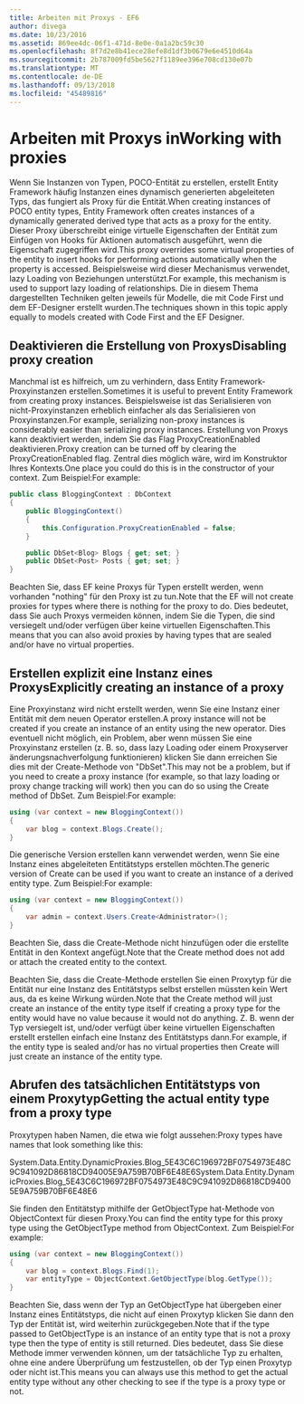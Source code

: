 ```yaml
---
title: Arbeiten mit Proxys - EF6
author: divega
ms.date: 10/23/2016
ms.assetid: 869ee4dc-06f1-471d-8e0e-0a1a2bc59c30
ms.openlocfilehash: 8f7d2e8b41ece28efe8d1df3b0679e6e4510d64a
ms.sourcegitcommit: 2b787009fd5be5627f1189ee396e708cd130e07b
ms.translationtype: MT
ms.contentlocale: de-DE
ms.lasthandoff: 09/13/2018
ms.locfileid: "45489816"
---
```

# <a name="working-with-proxies"></a><span data-ttu-id="7bb8b-102">Arbeiten mit Proxys in</span><span class="sxs-lookup"><span data-stu-id="7bb8b-102">Working with proxies</span></span>
<span data-ttu-id="7bb8b-103">Wenn Sie Instanzen von Typen, POCO-Entität zu erstellen, erstellt Entity Framework häufig Instanzen eines dynamisch generierten abgeleiteten Typs, das fungiert als Proxy für die Entität.</span><span class="sxs-lookup"><span data-stu-id="7bb8b-103">When creating instances of POCO entity types, Entity Framework often creates instances of a dynamically generated derived type that acts as a proxy for the entity.</span></span> <span data-ttu-id="7bb8b-104">Dieser Proxy überschreibt einige virtuelle Eigenschaften der Entität zum Einfügen von Hooks für Aktionen automatisch ausgeführt, wenn die Eigenschaft zugegriffen wird.</span><span class="sxs-lookup"><span data-stu-id="7bb8b-104">This proxy overrides some virtual properties of the entity to insert hooks for performing actions automatically when the property is accessed.</span></span> <span data-ttu-id="7bb8b-105">Beispielsweise wird dieser Mechanismus verwendet, lazy Loading von Beziehungen unterstützt.</span><span class="sxs-lookup"><span data-stu-id="7bb8b-105">For example, this mechanism is used to support lazy loading of relationships.</span></span> <span data-ttu-id="7bb8b-106">Die in diesem Thema dargestellten Techniken gelten jeweils für Modelle, die mit Code First und dem EF-Designer erstellt wurden.</span><span class="sxs-lookup"><span data-stu-id="7bb8b-106">The techniques shown in this topic apply equally to models created with Code First and the EF Designer.</span></span>  

## <a name="disabling-proxy-creation"></a><span data-ttu-id="7bb8b-107">Deaktivieren die Erstellung von Proxys</span><span class="sxs-lookup"><span data-stu-id="7bb8b-107">Disabling proxy creation</span></span>  

<span data-ttu-id="7bb8b-108">Manchmal ist es hilfreich, um zu verhindern, dass Entity Framework-Proxyinstanzen erstellen.</span><span class="sxs-lookup"><span data-stu-id="7bb8b-108">Sometimes it is useful to prevent Entity Framework from creating proxy instances.</span></span> <span data-ttu-id="7bb8b-109">Beispielsweise ist das Serialisieren von nicht-Proxyinstanzen erheblich einfacher als das Serialisieren von Proxyinstanzen.</span><span class="sxs-lookup"><span data-stu-id="7bb8b-109">For example, serializing non-proxy instances is considerably easier than serializing proxy instances.</span></span> <span data-ttu-id="7bb8b-110">Erstellung von Proxys kann deaktiviert werden, indem Sie das Flag ProxyCreationEnabled deaktivieren.</span><span class="sxs-lookup"><span data-stu-id="7bb8b-110">Proxy creation can be turned off by clearing the ProxyCreationEnabled flag.</span></span> <span data-ttu-id="7bb8b-111">Zentral dies möglich wäre, wird im Konstruktor Ihres Kontexts.</span><span class="sxs-lookup"><span data-stu-id="7bb8b-111">One place you could do this is in the constructor of your context.</span></span> <span data-ttu-id="7bb8b-112">Zum Beispiel:</span><span class="sxs-lookup"><span data-stu-id="7bb8b-112">For example:</span></span>  

``` csharp
public class BloggingContext : DbContext
{
    public BloggingContext()
    {
        this.Configuration.ProxyCreationEnabled = false;
    }  

    public DbSet<Blog> Blogs { get; set; }
    public DbSet<Post> Posts { get; set; }
}
```  

<span data-ttu-id="7bb8b-113">Beachten Sie, dass EF keine Proxys für Typen erstellt werden, wenn vorhanden "nothing" für den Proxy ist zu tun.</span><span class="sxs-lookup"><span data-stu-id="7bb8b-113">Note that the EF will not create proxies for types where there is nothing for the proxy to do.</span></span> <span data-ttu-id="7bb8b-114">Dies bedeutet, dass Sie auch Proxys vermeiden können, indem Sie die Typen, die sind versiegelt und/oder verfügen über keine virtuellen Eigenschaften.</span><span class="sxs-lookup"><span data-stu-id="7bb8b-114">This means that you can also avoid proxies by having types that are sealed and/or have no virtual properties.</span></span>  

## <a name="explicitly-creating-an-instance-of-a-proxy"></a><span data-ttu-id="7bb8b-115">Erstellen explizit eine Instanz eines Proxys</span><span class="sxs-lookup"><span data-stu-id="7bb8b-115">Explicitly creating an instance of a proxy</span></span>  

<span data-ttu-id="7bb8b-116">Eine Proxyinstanz wird nicht erstellt werden, wenn Sie eine Instanz einer Entität mit dem neuen Operator erstellen.</span><span class="sxs-lookup"><span data-stu-id="7bb8b-116">A proxy instance will not be created if you create an instance of an entity using the new operator.</span></span> <span data-ttu-id="7bb8b-117">Dies eventuell nicht möglich, ein Problem, aber wenn müssen Sie eine Proxyinstanz erstellen (z. B. so, dass lazy Loading oder einem Proxyserver änderungsnachverfolgung funktionieren) klicken Sie dann erreichen Sie dies mit der Create-Methode von "DbSet".</span><span class="sxs-lookup"><span data-stu-id="7bb8b-117">This may not be a problem, but if you need to create a proxy instance (for example, so that lazy loading or proxy change tracking will work) then you can do so using the Create method of DbSet.</span></span> <span data-ttu-id="7bb8b-118">Zum Beispiel:</span><span class="sxs-lookup"><span data-stu-id="7bb8b-118">For example:</span></span>  

``` csharp
using (var context = new BloggingContext())
{
    var blog = context.Blogs.Create();
}
```  

<span data-ttu-id="7bb8b-119">Die generische Version erstellen kann verwendet werden, wenn Sie eine Instanz eines abgeleiteten Entitätstyps erstellen möchten.</span><span class="sxs-lookup"><span data-stu-id="7bb8b-119">The generic version of Create can be used if you want to create an instance of a derived entity type.</span></span> <span data-ttu-id="7bb8b-120">Zum Beispiel:</span><span class="sxs-lookup"><span data-stu-id="7bb8b-120">For example:</span></span>  

``` csharp
using (var context = new BloggingContext())
{
    var admin = context.Users.Create<Administrator>();
}
```  

<span data-ttu-id="7bb8b-121">Beachten Sie, dass die Create-Methode nicht hinzufügen oder die erstellte Entität in den Kontext angefügt.</span><span class="sxs-lookup"><span data-stu-id="7bb8b-121">Note that the Create method does not add or attach the created entity to the context.</span></span>  

<span data-ttu-id="7bb8b-122">Beachten Sie, dass die Create-Methode erstellen Sie einen Proxytyp für die Entität nur eine Instanz des Entitätstyps selbst erstellen müssten kein Wert aus, da es keine Wirkung würden.</span><span class="sxs-lookup"><span data-stu-id="7bb8b-122">Note that the Create method will just create an instance of the entity type itself if creating a proxy type for the entity would have no value because it would not do anything.</span></span> <span data-ttu-id="7bb8b-123">Z. B. wenn der Typ versiegelt ist, und/oder verfügt über keine virtuellen Eigenschaften erstellt erstellen einfach eine Instanz des Entitätstyps dann.</span><span class="sxs-lookup"><span data-stu-id="7bb8b-123">For example, if the entity type is sealed and/or has no virtual properties then Create will just create an instance of the entity type.</span></span>  

## <a name="getting-the-actual-entity-type-from-a-proxy-type"></a><span data-ttu-id="7bb8b-124">Abrufen des tatsächlichen Entitätstyps von einem Proxytyp</span><span class="sxs-lookup"><span data-stu-id="7bb8b-124">Getting the actual entity type from a proxy type</span></span>  

<span data-ttu-id="7bb8b-125">Proxytypen haben Namen, die etwa wie folgt aussehen:</span><span class="sxs-lookup"><span data-stu-id="7bb8b-125">Proxy types have names that look something like this:</span></span>  

<span data-ttu-id="7bb8b-126">System.Data.Entity.DynamicProxies.Blog_5E43C6C196972BF0754973E48C9C941092D86818CD94005E9A759B70BF6E48E6</span><span class="sxs-lookup"><span data-stu-id="7bb8b-126">System.Data.Entity.DynamicProxies.Blog_5E43C6C196972BF0754973E48C9C941092D86818CD94005E9A759B70BF6E48E6</span></span>  

<span data-ttu-id="7bb8b-127">Sie finden den Entitätstyp mithilfe der GetObjectType hat-Methode von ObjectContext für diesen Proxy.</span><span class="sxs-lookup"><span data-stu-id="7bb8b-127">You can find the entity type for this proxy type using the GetObjectType method from ObjectContext.</span></span> <span data-ttu-id="7bb8b-128">Zum Beispiel:</span><span class="sxs-lookup"><span data-stu-id="7bb8b-128">For example:</span></span>  

``` csharp
using (var context = new BloggingContext())
{
    var blog = context.Blogs.Find(1);
    var entityType = ObjectContext.GetObjectType(blog.GetType());
}
```  

<span data-ttu-id="7bb8b-129">Beachten Sie, dass wenn der Typ an GetObjectType hat übergeben einer Instanz eines Entitätstyps, die nicht auf einen Proxytyp klicken Sie dann den Typ der Entität ist, wird weiterhin zurückgegeben.</span><span class="sxs-lookup"><span data-stu-id="7bb8b-129">Note that if the type passed to GetObjectType is an instance of an entity type that is not a proxy type then the type of entity is still returned.</span></span> <span data-ttu-id="7bb8b-130">Dies bedeutet, dass Sie diese Methode immer verwenden können, um der tatsächliche Typ zu erhalten, ohne eine andere Überprüfung um festzustellen, ob der Typ einen Proxytyp oder nicht ist.</span><span class="sxs-lookup"><span data-stu-id="7bb8b-130">This means you can always use this method to get the actual entity type without any other checking to see if the type is a proxy type or not.</span></span>  
